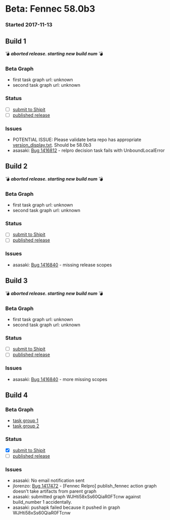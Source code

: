 # Beta: Fennec 58.0b3

### Started 2017-11-13

## Build 1
:bomb: _**aborted release. starting new build num**_ :bomb:


### Beta Graph
- first task graph url: unknown
- second task graph url: unknown

### Status
- [ ] [submit to Shipit](https://wiki.mozilla.org/Release:Release_Automation_on_Mercurial:Starting_a_Release#Submit_to_Ship_It)
- [ ] [published release](https://github.com/mozilla/releasewarrior/blob/master/how-tos/fennec-temp-relpro.md#publish-release)

### Issues
- POTENTIAL ISSUE: Please validate beta repo has appropriate [version_display.txt](https://hg.mozilla.org/releases/mozilla-beta/file/default/browser/config/version_display.txt). Should be 58.0b3
- asasaki: [Bug 1416812](https://bugzil.la/1416812) - relpro decision task fails with UnboundLocalError
## Build 2
:bomb: _**aborted release. starting new build num**_ :bomb:


### Beta Graph
- first task graph url: unknown
- second task graph url: unknown

### Status
- [ ] [submit to Shipit](https://wiki.mozilla.org/Release:Release_Automation_on_Mercurial:Starting_a_Release#Submit_to_Ship_It)
- [ ] [published release](https://github.com/mozilla/releasewarrior/blob/master/how-tos/fennec-temp-relpro.md#publish-release)

### Issues
- asasaki: [Bug 1416840](https://bugzil.la/1416840) - missing release scopes
## Build 3
:bomb: _**aborted release. starting new build num**_ :bomb:


### Beta Graph
- first task graph url: unknown
- second task graph url: unknown

### Status
- [ ] [submit to Shipit](https://wiki.mozilla.org/Release:Release_Automation_on_Mercurial:Starting_a_Release#Submit_to_Ship_It)
- [ ] [published release](https://github.com/mozilla/releasewarrior/blob/master/how-tos/fennec-temp-relpro.md#publish-release)

### Issues
- asasaki: [Bug 1416840](https://bugzil.la/1416840) - more missing scopes
## Build 4


### Beta Graph
- [task group 1](https://tools.taskcluster.net/push-inspector/#/UruW-tHOTzCcKzuLxAfVIA)
- [task group 2](https://tools.taskcluster.net/push-inspector/#/UbIuIw4AQSic_JSwLeTy1Q)

### Status
- [x] [submit to Shipit](https://wiki.mozilla.org/Release:Release_Automation_on_Mercurial:Starting_a_Release#Submit_to_Ship_It)
- [ ] [published release](https://github.com/mozilla/releasewarrior/blob/master/how-tos/fennec-temp-relpro.md#publish-release)

### Issues
- asasaki: No email notification sent
- jlorenzo: [Bug 1417472](https://bugzil.la/1417472) - [Fennec Relpro] publish_fennec action graph doesn't take artifacts from parent graph
- asasaki: submitted graph WJHti58xSs60QiaR0FTcnw against build_number 1 accidentally.
- asasaki: pushapk failed because it pushed in graph WJHti58xSs60QiaR0FTcnw
